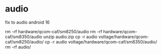 # audio
fix to audio android 16

rm -rf hardware/qcom-caf/sm8250/audio
rm -rf hardware/qcom-caf/sm8350/audio
unzip audio.zip
cp -r audio voltage/hardware/qcom-caf/sm8250/audio/
cp -r audio voltage/hardware/qcom-caf/sm8350/audio/
rm -rf audio/
